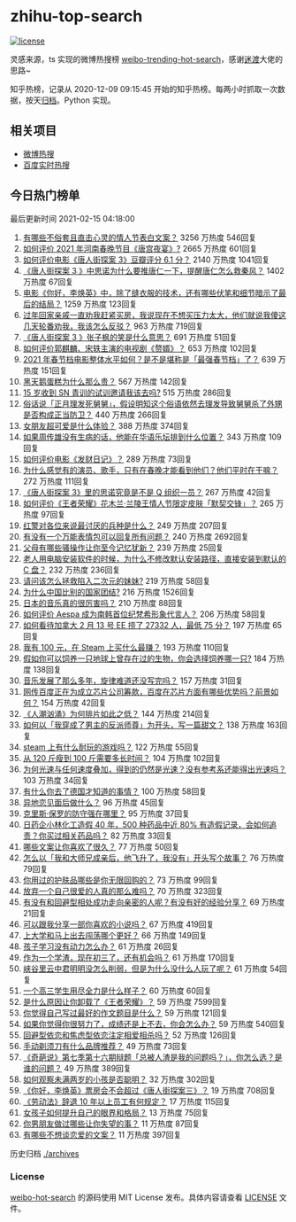 # zhihu-top-search

[![license](https://img.shields.io/github/license/Arrackisarookie/zhihu-top-search)](https://github.com/Arrackisarookie/zhihu-top-search/blob/master/LICENSE)

灵感来源，ts 实现的微博热搜榜 [weibo-trending-hot-search](https://github.com/justjavac/weibo-trending-hot-search)，感谢[迷渡](https://github.com/justjavac)大佬的思路~

知乎热榜，记录从 2020-12-09 09:15:45 开始的知乎热榜。每两小时抓取一次数据，按天[归档](./archives)。Python 实现。

## 相关项目
+ [微博热搜](https://github.com/Arrackisarookie/weibo-hot-search)
+ [百度实时热搜](https://github.com/Arrackisarookie/baidu-hot-search)

## 今日热门榜单

<!-- Rank Begin -->

最后更新时间 2021-02-15 04:18:00

1. [有哪些不俗套且直击心灵的情人节表白文案？](https://www.zhihu.com/question/442513474) 3256 万热度 546回复
1. [如何评价 2021 年河南春晚节目《唐宫夜宴》?](https://www.zhihu.com/question/444083597) 2665 万热度 601回复
1. [如何评价电影《唐人街探案 3》豆瓣评分 6.1 分？](https://www.zhihu.com/question/444222726) 2140 万热度 1041回复
1. [《唐人街探案 3 》中思诺为什么要推唐仁一下，提醒唐仁怎么救秦风？](https://www.zhihu.com/question/444091496) 1402 万热度 67回复
1. [电影《你好，李焕英》中，除了缝衣服的技术，还有哪些伏笔和细节暗示了最后的结局？](https://www.zhihu.com/question/444054983) 1259 万热度 123回复
1. [过年回家亲戚一直劝我赶紧买房，我说现在不想买压力太大，他们就说我傻这几天轮番劝我，我该怎么反驳？](https://www.zhihu.com/question/444235335) 963 万热度 719回复
1. [《唐人街探案 3 》张子枫的笑是什么意思？](https://www.zhihu.com/question/444051232) 691 万热度 51回复
1. [如何评价郭麒麟、宋轶主演的电视剧《赘婿》？](https://www.zhihu.com/question/432766247) 653 万热度 102回复
1. [2021 年春节档电影整体水平如何？是不是堪称是「最强春节档」了？](https://www.zhihu.com/question/444063793) 639 万热度 151回复
1. [黑天鹅蛋糕为什么那么贵？](https://www.zhihu.com/question/22916879) 567 万热度 142回复
1. [15 岁收到 SN 青训的试训邀请我该去吗?](https://www.zhihu.com/question/444265797) 515 万热度 286回复
1. [俗话说「正月理发死舅舅」，假设明知这个俗语依然去理发导致舅舅杀了外甥是否构成正当防卫？](https://www.zhihu.com/question/444341465) 440 万热度 266回复
1. [女朋友超可爱是什么体验？](https://www.zhihu.com/question/264334522) 388 万热度 374回复
1. [如果周传雄没有生病的话，他能在华语乐坛排到什么位置？](https://www.zhihu.com/question/338999136) 343 万热度 109回复
1. [如何评价电影《发财日记》？](https://www.zhihu.com/question/442710277) 289 万热度 73回复
1. [为什么感觉有的演员、歌手，只有在春晚才能看到他们？他们平时在干嘛？](https://www.zhihu.com/question/444006435) 272 万热度 111回复
1. [《唐人街探案 3》里的思诺究竟是不是 Q 组织一员？](https://www.zhihu.com/question/444078741) 267 万热度 42回复
1. [如何评价《王者荣耀》花木兰·兰陵王情人节限定皮肤「默契交锋」？](https://www.zhihu.com/question/444104719) 265 万热度 97回复
1. [红警对各位来说最讨厌的兵种是什么？](https://www.zhihu.com/question/369669103) 249 万热度 207回复
1. [有没有一个万能表情包可以回复所有问题？](https://www.zhihu.com/question/341311495) 240 万热度 2692回复
1. [父母有哪些骚操作让你至今记忆犹新？](https://www.zhihu.com/question/306434148) 239 万热度 25回复
1. [老人用电脑安装软件的时候，为什么不修改默认安装路径，直接安装到默认的 C 盘？](https://www.zhihu.com/question/358544011) 232 万热度 236回复
1. [请问该怎么拯救陷入二次元的妹妹?](https://www.zhihu.com/question/443290804) 219 万热度 58回复
1. [为什么中国比别的国家团结?](https://www.zhihu.com/question/385179186) 216 万热度 1526回复
1. [日本的音乐真的很厉害吗？](https://www.zhihu.com/question/443380335) 210 万热度 88回复
1. [如何评价 Aespa 成为南韩首位纪梵希形象代言人？](https://www.zhihu.com/question/444014838) 206 万热度 58回复
1. [如何看待加拿大 2 月 13 号 EE 捞了 27332 人，最低 75 分？](https://www.zhihu.com/question/444313836) 197 万热度 65回复
1. [我有 100 元，在 Steam 上买什么最赚？](https://www.zhihu.com/question/440736792) 193 万热度 110回复
1. [假如你可以饲养一只地球上曾存在过的生物，你会选择饲养哪一只?](https://www.zhihu.com/question/430568590) 184 万热度 138回复
1. [音乐发展了那么多年，旋律难道还没写完吗？](https://www.zhihu.com/question/402556395) 157 万热度 31回复
1. [网传百度正在为成立芯片公司筹款，百度在芯片方面有哪些优势吗？前景如何？](https://www.zhihu.com/question/443815175) 154 万热度 42回复
1. [《人潮汹涌》为何排片如此之低？](https://www.zhihu.com/question/444140357) 144 万热度 214回复
1. [如何以「我穿成了男主的反派师尊」为开头，写一篇甜文？](https://www.zhihu.com/question/433065335) 138 万热度 163回复
1. [steam 上有什么耐玩的游戏吗？](https://www.zhihu.com/question/435717204) 122 万热度 55回复
1. [从 120 斤瘦到 100 斤需要多长时间？](https://www.zhihu.com/question/302084700) 104 万热度 102回复
1. [为何光速与任何速度叠加，得到的仍然是光速？没有参考系还能得出光速吗？](https://www.zhihu.com/question/435634407) 103 万热度 34回复
1. [有什么你去了德国才知道的事情？](https://www.zhihu.com/question/339157417) 100 万热度 58回复
1. [异地恋见面后做什么？](https://www.zhihu.com/question/439485848) 96 万热度 45回复
1. [克里斯·保罗的防守强在哪里？](https://www.zhihu.com/question/372823560) 95 万热度 37回复
1. [日药企小林化工造假 40 年，500 种药品中近 80% 有造假记录，会如何追责？你买过相关药品吗？](https://www.zhihu.com/question/443934317) 82 万热度 33回复
1. [哪些文案让你喜欢了很久？](https://www.zhihu.com/question/442927183) 77 万热度 50回复
1. [怎么以「我和大师兄成亲后，他飞升了，我没有」开头写个故事？](https://www.zhihu.com/question/438902276) 76 万热度 79回复
1. [你用过的护肤品哪些是你无限回购的？](https://www.zhihu.com/question/323188967) 73 万热度 99回复
1. [放弃一个自己很爱的人真的那么难吗？](https://www.zhihu.com/question/442778326) 70 万热度 323回复
1. [有没有和回避型相处成功走向亲密的人呢？有没有好的经验分享？](https://www.zhihu.com/question/442939703) 69 万热度 21回复
1. [可以跟我分享一部你喜欢的小说吗？](https://www.zhihu.com/question/442782070) 67 万热度 419回复
1. [上大学和马上出去闯荡哪个更好？](https://www.zhihu.com/question/444050225) 66 万热度 149回复
1. [孩子学习没有动力怎么办？](https://www.zhihu.com/question/441606548) 61 万热度 26回复
1. [作为一个学渣，现在初三了，还有机会吗？](https://www.zhihu.com/question/443598696) 61 万热度 170回复
1. [峡谷里云中君明明没怎么削弱，但是为什么没什么人玩了呢？](https://www.zhihu.com/question/417747809) 61 万热度 54回复
1. [一个高三学生用尽全力是什么样子？](https://www.zhihu.com/question/440908517) 60 万热度 60回复
1. [是什么原因让你卸载了《王者荣耀》？](https://www.zhihu.com/question/68421408) 59 万热度 7599回复
1. [你觉得自己写过最好的作文题目是什么？](https://www.zhihu.com/question/354965203) 59 万热度 121回复
1. [如果你觉得你很努力了，成绩还是上不去，你会怎么办？](https://www.zhihu.com/question/441921645) 59 万热度 540回复
1. [回避型依恋和焦虑型依恋注定相爱相杀吗？](https://www.zhihu.com/question/375537174) 52 万热度 126回复
1. [手动剃须刀有什么品牌推荐？](https://www.zhihu.com/question/36003580) 49 万热度 73回复
1. [《奇葩说》第七季第十六期辩题「总被人渣是我的问题吗？」，你怎么选？是谁的问题？](https://www.zhihu.com/question/444210166) 49 万热度 389回复
1. [如何观察未满两岁的小孩是否聪明？](https://www.zhihu.com/question/434932545) 32 万热度 302回复
1. [《你好，李焕英》票房会不会超过《唐人街探案三》？](https://www.zhihu.com/question/439176115) 19 万热度 708回复
1. [《劳动法》辞退 10 年以上员工有何规定？](https://www.zhihu.com/question/402682684) 17 万热度 115回复
1. [女孩子如何提升自己的眼界和格局？](https://www.zhihu.com/question/443769667) 13 万热度 75回复
1. [你男朋友做过哪些让你失望的事？](https://www.zhihu.com/question/302005987) 11 万热度 87回复
1. [有哪些不想谈恋爱的文案？](https://www.zhihu.com/question/391790138) 11 万热度 397回复
<!-- Rank End -->

历史归档 [./archives](./archives)

### License

[weibo-hot-search](https://github.com/Arrackisarookie/zhihu-top-search) 的源码使用 MIT License 发布。具体内容请查看 [LICENSE](./LICENSE) 文件。
